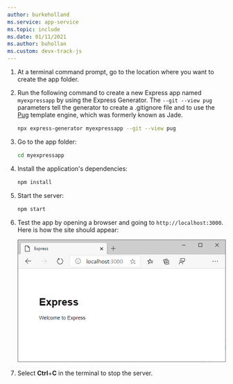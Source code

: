 ```yaml
---
author: burkeholland
ms.service: app-service  
ms.topic: include
ms.date: 01/11/2021
ms.author: buhollan
ms.custom: devx-track-js
---
```


1. At a terminal command prompt, go to the location where you want to create the app folder.

1. Run the following command to create a new Express app named `myexpressapp` by using the Express Generator. The `--git --view pug` parameters tell the generator to create a .gitignore file and to use the [Pug](https://pugjs.org/api/getting-started.html) template engine, which was formerly known as Jade.

    ```bash
    npx express-generator myexpressapp --git --view pug
    ```

1. Go to the app folder:

    ```bash
    cd myexpressapp
    ```

1. Install the application's dependencies:

    ```bash
    npm install
    ```

1. Start the server:

    ```bash
    npm start
    ```

1. Test the app by opening a browser and going to `http://localhost:3000`. Here is how the site should appear:

    ![Running the Express application](../media/deploy-azure/express.png)

1. Select **Ctrl**+**C** in the terminal to stop the server.
 
